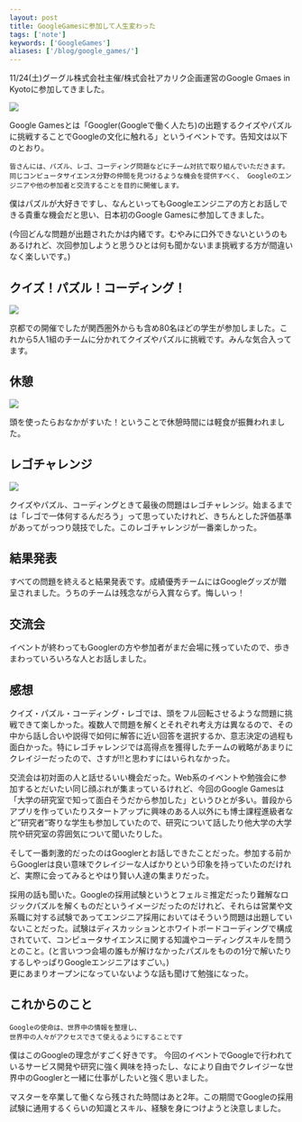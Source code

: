 ```yaml
---
layout: post
title: GoogleGamesに参加して人生変わった
tags: ['note']
keywords: ['GoogleGames']
aliases: ['/blog/google_games/']
---
```


11/24(土)グーグル株式会社主催/株式会社アカリク企画運営のGoogle Gmaes in Kyotoに参加してきました。

<img src="/img/blog_google_slooProImg_20121125010559.jpg" class="image-on-frame" />

Google Gamesとは「Googler(Googleで働く人たち)の出題するクイズやパズルに挑戦することでGoogleの文化に触れる」というイベントです。告知文は以下のとおり。

    皆さんには、パズル、レゴ、コーディング問題などにチーム対抗で取り組んでいただきます。 同じコンピュータサイエンス分野の仲間を見つけるような機会を提供すべく、 Googleのエンジニアや他の参加者と交流することを目的に開催します。

僕はパズルが大好きですし、なんといってもGoogleエンジニアの方とお話しできる貴重な機会だと思い、日本初のGoogle Gamesに参加してきました。

(今回どんな問題が出題されたかは内緒です。むやみに口外できないというのもあるけれど、次回参加しようと思うひとは何も聞かないまま挑戦する方が間違いなく楽しいです。)

## クイズ！パズル！コーディング！

<img src="/img/blog_google_slooProImg_20121125010549.jpg" class="image-on-frame" />

京都での開催でしたが関西圏外からも含め80名ほどの学生が参加しました。これから5人1組のチームに分かれてクイズやパズルに挑戦です。みんな気合入ってます。

## 休憩

<img src="/img/blog_google_slooProImg_20121125010608.jpg" class="image-on-frame" />

頭を使ったらおなかがすいた！ということで休憩時間には軽食が振舞われました。

## レゴチャレンジ

<img src="/img/blog_google_slooProImg_20121125010604.jpg" class="image-on-frame" />

クイズやパズル、コーディングときて最後の問題はレゴチャレンジ。始まるまでは「レゴで一体何するんだろう」って思っていたけれど、きちんとした評価基準があってがっつり競技でした。このレゴチャレンジが一番楽しかった。

## 結果発表

すべての問題を終えると結果発表です。成績優秀チームにはGoogleグッズが贈呈されました。うちのチームは残念ながら入賞ならず。悔しいっ！

## 交流会

イベントが終わってもGooglerの方や参加者がまだ会場に残っていたので、歩きまわっていろいろな人とお話しました。

## 感想

クイズ・パズル・コーディング・レゴでは、頭をフル回転させるような問題に挑戦できて楽しかった。複数人で問題を解くとそれぞれ考え方は異なるので、その中から話し合いや説得で如何に解答に近い回答を選択するか、意志決定の過程も面白かった。特にレゴチャレンジでは高得点を獲得したチームの戦略があまりにクレイジーだったので、さすが!!と思わすにはいられなかった。

交流会は初対面の人と話せるいい機会だった。Web系のイベントや勉強会に参加するとだいたい同じ顔ぶれが集まっているけれど、今回のGoogle Gamesは「大学の研究室で知って面白そうだから参加した」というひとが多い。普段からアプリを作っていたりスタートアップに興味のある人以外にも博士課程進級者など”研究者”寄りな学生も参加していたので、研究について話したり他大学の大学院や研究室の雰囲気について聞いたりした。

そして一番刺激的だったのはGooglerとお話しできたことだった。参加する前からGooglerは良い意味でクレイジーな人ばかりという印象を持っていたのだけれど、実際に会ってみるとやはり賢い人達の集まりだった。

採用の話も聞いた。Googleの採用試験というとフェルミ推定だったり難解なロジックパズルを解くものだというイメージだったのだけれど、それらは営業や文系職に対する試験であってエンジニア採用においてはそういう問題は出題していないことだった。試験はディスカッションとホワイトボードコーディングで構成されていて、コンピュータサイエンスに関する知識やコーディングスキルを問うとのこと。(と言いつつ会場の誰もが解けなかったパズルをものの1分で解いたりするしやっぱりGoogleエンジニアはすごい。)<br/>
更にあまりオープンになっていないような話も聞けて勉強になった。

## これからのこと

    Googleの使命は、世界中の情報を整理し、
    世界中の人々がアクセスできて使えるようにすることです

僕はこのGoogleの理念がすごく好きです。
今回のイベントでGoogleで行われているサービス開発や研究に強く興味を持ったし、なにより自由でクレイジーな世界中のGooglerと一緒に仕事がしたいと強く思いました。

マスターを卒業して働くなら残された時間はあと2年。この期間でGoogleの採用試験に通用するくらいの知識とスキル、経験を身につけようと決意しました。

